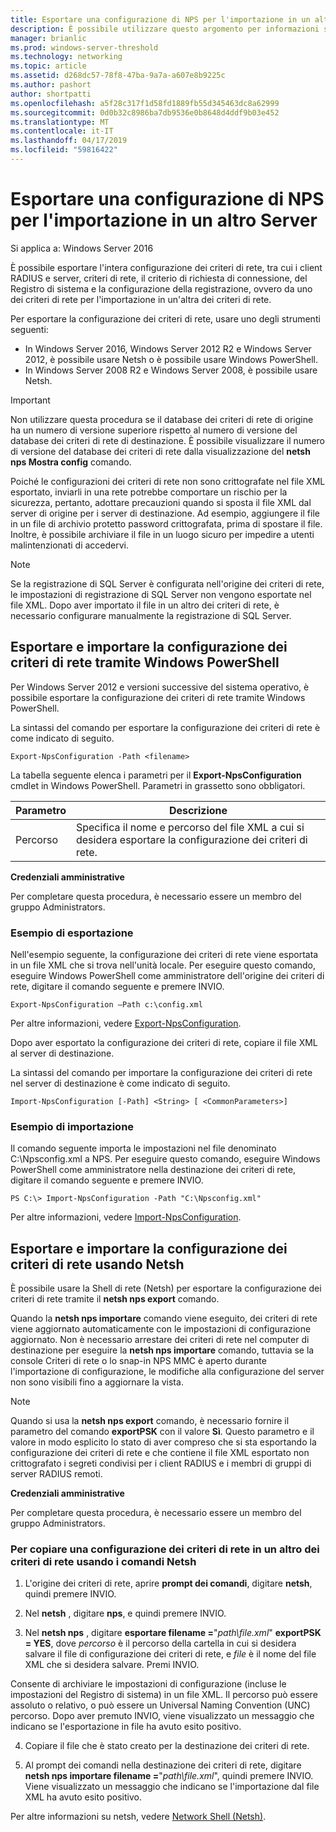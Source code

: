 ```yaml
---
title: Esportare una configurazione di NPS per l'importazione in un altro Server
description: È possibile utilizzare questo argomento per informazioni su come esportare una configurazione di Server dei criteri di rete in Windows Server 2016.
manager: brianlic
ms.prod: windows-server-threshold
ms.technology: networking
ms.topic: article
ms.assetid: d268dc57-78f8-47ba-9a7a-a607e8b9225c
ms.author: pashort
author: shortpatti
ms.openlocfilehash: a5f28c317f1d58fd1889fb55d345463dc8a62999
ms.sourcegitcommit: 0d0b32c8986ba7db9536e0b8648d4ddf9b03e452
ms.translationtype: MT
ms.contentlocale: it-IT
ms.lasthandoff: 04/17/2019
ms.locfileid: "59816422"
---
```

# <a name="export-an-nps-configuration-for-import-on-another-server"></a>Esportare una configurazione di NPS per l'importazione in un altro Server

Si applica a: Windows Server 2016

È possibile esportare l'intera configurazione dei criteri di rete, tra cui i client RADIUS e server, criteri di rete, il criterio di richiesta di connessione, del Registro di sistema e la configurazione della registrazione, ovvero da uno dei criteri di rete per l'importazione in un'altra dei criteri di rete. 

Per esportare la configurazione dei criteri di rete, usare uno degli strumenti seguenti:

- In Windows Server 2016, Windows Server 2012 R2 e Windows Server 2012, è possibile usare Netsh o è possibile usare Windows PowerShell.
- In Windows Server 2008 R2 e Windows Server 2008, è possibile usare Netsh.

>[!IMPORTANT]
>Non utilizzare questa procedura se il database dei criteri di rete di origine ha un numero di versione superiore rispetto al numero di versione del database dei criteri di rete di destinazione. È possibile visualizzare il numero di versione del database dei criteri di rete dalla visualizzazione del **netsh nps Mostra config** comando.

Poiché le configurazioni dei criteri di rete non sono crittografate nel file XML esportato, inviarli in una rete potrebbe comportare un rischio per la sicurezza, pertanto, adottare precauzioni quando si sposta il file XML dal server di origine per i server di destinazione. Ad esempio, aggiungere il file in un file di archivio protetto password crittografata, prima di spostare il file. Inoltre, è possibile archiviare il file in un luogo sicuro per impedire a utenti malintenzionati di accedervi.

>[!NOTE]
>Se la registrazione di SQL Server è configurata nell'origine dei criteri di rete, le impostazioni di registrazione di SQL Server non vengono esportate nel file XML. Dopo aver importato il file in un altro dei criteri di rete, è necessario configurare manualmente la registrazione di SQL Server.

## <a name="export-and-import-the-nps-configuration-by-using-windows-powershell"></a>Esportare e importare la configurazione dei criteri di rete tramite Windows PowerShell

Per Windows Server 2012 e versioni successive del sistema operativo, è possibile esportare la configurazione dei criteri di rete tramite Windows PowerShell.

La sintassi del comando per esportare la configurazione dei criteri di rete è come indicato di seguito. 

    Export-NpsConfiguration -Path <filename>

La tabella seguente elenca i parametri per il **Export-NpsConfiguration** cmdlet in Windows PowerShell. Parametri in grassetto sono obbligatori.

|Parametro|Descrizione|
|---------|-----------|
|Percorso|Specifica il nome e percorso del file XML a cui si desidera esportare la configurazione dei criteri di rete.|

**Credenziali amministrative**

Per completare questa procedura, è necessario essere un membro del gruppo Administrators.

### <a name="export-example"></a>Esempio di esportazione 

Nell'esempio seguente, la configurazione dei criteri di rete viene esportata in un file XML che si trova nell'unità locale. Per eseguire questo comando, eseguire Windows PowerShell come amministratore dell'origine dei criteri di rete, digitare il comando seguente e premere INVIO.

`Export-NpsConfiguration –Path c:\config.xml` 

Per altre informazioni, vedere [Export-NpsConfiguration](https://technet.microsoft.com/library/jj872749.aspx).

Dopo aver esportato la configurazione dei criteri di rete, copiare il file XML al server di destinazione.

La sintassi del comando per importare la configurazione dei criteri di rete nel server di destinazione è come indicato di seguito.

    Import-NpsConfiguration [-Path] <String> [ <CommonParameters>]

### <a name="import-example"></a>Esempio di importazione

Il comando seguente importa le impostazioni nel file denominato C:\Npsconfig.xml a NPS. Per eseguire questo comando, eseguire Windows PowerShell come amministratore nella destinazione dei criteri di rete, digitare il comando seguente e premere INVIO.

    PS C:\> Import-NpsConfiguration -Path "C:\Npsconfig.xml"

Per altre informazioni, vedere [Import-NpsConfiguration](https://technet.microsoft.com/library/jj872750.aspx).

## <a name="export-and-import-the-nps-configuration-by-using-netsh"></a>Esportare e importare la configurazione dei criteri di rete usando Netsh

È possibile usare la Shell di rete \(Netsh\) per esportare la configurazione dei criteri di rete tramite il **netsh nps export** comando.

Quando la **netsh nps importare** comando viene eseguito, dei criteri di rete viene aggiornato automaticamente con le impostazioni di configurazione aggiornato. Non è necessario arrestare dei criteri di rete nel computer di destinazione per eseguire la **netsh nps importare** comando, tuttavia se la console Criteri di rete o lo snap-in NPS MMC è aperto durante l'importazione di configurazione, le modifiche alla configurazione del server non sono visibili fino a aggiornare la vista. 

>[!NOTE]
>Quando si usa la **netsh nps export** comando, è necessario fornire il parametro del comando **exportPSK** con il valore **Sì**. Questo parametro e il valore in modo esplicito lo stato di aver compreso che si sta esportando la configurazione dei criteri di rete e che contiene il file XML esportato non crittografato i segreti condivisi per i client RADIUS e i membri di gruppi di server RADIUS remoti.

**Credenziali amministrative**

Per completare questa procedura, è necessario essere un membro del gruppo Administrators.

### <a name="to-copy-an-nps-configuration-to-another-nps-using-netsh-commands"></a>Per copiare una configurazione dei criteri di rete in un altro dei criteri di rete usando i comandi Netsh

1. L'origine dei criteri di rete, aprire **prompt dei comandi**, digitare **netsh**, quindi premere INVIO.

2. Nel **netsh** , digitare **nps**, e quindi premere INVIO. 

3. Nel **netsh nps** , digitare **esportare filename =**"*path\file.xml*" **exportPSK = YES**, dove *percorso* è il percorso della cartella in cui si desidera salvare il file di configurazione dei criteri di rete, e *file* è il nome del file XML che si desidera salvare. Premi INVIO. 

Consente di archiviare le impostazioni di configurazione \(incluse le impostazioni del Registro di sistema\) in un file XML. Il percorso può essere assoluto o relativo, o può essere un Universal Naming Convention \(UNC\) percorso. Dopo aver premuto INVIO, viene visualizzato un messaggio che indicano se l'esportazione in file ha avuto esito positivo.

4. Copiare il file che è stato creato per la destinazione dei criteri di rete.

5. Al prompt dei comandi nella destinazione dei criteri di rete, digitare **netsh nps importare filename =**"*path\file.xml*", quindi premere INVIO. Viene visualizzato un messaggio che indicano se l'importazione dal file XML ha avuto esito positivo.

Per altre informazioni su netsh, vedere [Network Shell (Netsh)](../netsh/netsh.md).


